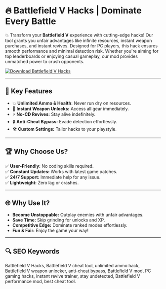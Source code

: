 # 🔥 Battlefield V Hacks | Dominate Every Battle  

💥 Transform your **Battlefield V** experience with cutting-edge hacks! Our tool grants you unfair advantages like infinite resources, instant weapon purchases, and instant revives. Designed for PC players, this hack ensures smooth performance and minimal detection risk. Whether you're aiming for top leaderboards or enjoying casual gameplay, our mod provides unmatched power to crush opponents.  

[![Download Battlefield V Hacks](https://img.shields.io/badge/Download-Battlefield%20V%20Hacks-blueviolet)](https://example.com)  

---

## 🎯 Key Features  
- 💥 **Unlimited Ammo & Health:** Never run dry on resources.  
- 🎯 **Instant Weapon Unlocks:** Access all gear immediately.  
- ⚡ **No-CD Revives:** Stay alive indefinitely.  
- 🔒 **Anti-Cheat Bypass:** Evade detection effortlessly.  
- 🛠 **Custom Settings:** Tailor hacks to your playstyle.  

---

## 🏆 Why Choose Us?  
✅ **User-Friendly:** No coding skills required.  
✅ **Constant Updates:** Works with latest game patches.  
✅ **24/7 Support:** Immediate help for any issue.  
✅ **Lightweight:** Zero lag or crashes.  

---

## 🌐 Why Use It?  
- **Become Unstoppable:** Outplay enemies with unfair advantages.  
- **Save Time:** Skip grinding for unlocks and XP.  
- **Competitive Edge:** Dominate ranked modes effortlessly.  
- **Fun & Fair:** Enjoy the game your way!  

---

## 🔍 SEO Keywords  
Battlefield V Hacks, Battlefield V cheat tool, unlimited ammo hack, Battlefield V weapon unlocker, anti-cheat bypass, Battlefield V mod, PC gaming hacks, instant revive trainer, stay undetected, Battlefield V performance mod, best cheat tool.  
